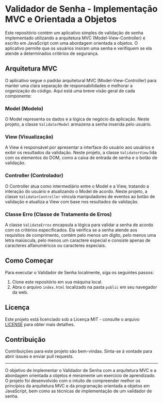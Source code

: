 # Validador de Senha - Implementação MVC e Orientada a Objetos

Este repositório contém um aplicativo simples de validação de senha implementado utilizando a arquitetura MVC (Model-View-Controller) e escrito em JavaScript com uma abordagem orientada a objetos. O aplicativo permite que os usuários insiram uma senha e verifiquem se ela atende a determinados critérios de segurança.

## Arquitetura MVC

O aplicativo segue o padrão arquitetural MVC (Model-View-Controller) para manter uma clara separação de responsabilidades e melhorar a organização do código. Aqui está uma breve visão geral de cada componente:

### Model (Modelo)

O Model representa os dados e a lógica de negócio da aplicação. Neste projeto, a classe `ValidatorModel` armazena a senha inserida pelo usuário.

### View (Visualização)

A View é responsável por apresentar a interface do usuário aos usuários e exibir os resultados da validação. Neste projeto, a classe `ValidatorView` lida com os elementos do DOM, como a caixa de entrada de senha e o botão de validação.

### Controller (Controlador)

O Controller atua como intermediário entre o Model e a View, tratando a interação do usuário e atualizando o Model de acordo. Neste projeto, a classe `ValidatorController` vincula manipuladores de eventos ao botão de validação e atualiza a View com base nos resultados da validação.

### Classe Erro (Classe de Tratamento de Erros)

A classe `ValidateErros` encapsula a lógica para validar a senha de acordo com os critérios especificados. Ela verifica se a senha atende aos requisitos de comprimento, contém pelo menos um dígito, pelo menos uma letra maiúscula, pelo menos um caractere especial e consiste apenas de caracteres alfanuméricos ou caracteres especiais.

## Como Começar

Para executar o Validador de Senha localmente, siga os seguintes passos:

1. Clone este repositório em sua máquina local.
2. Abra o arquivo `index.html` localizado na pasta `public` em seu navegador da web.

## Licença

Este projeto está licenciado sob a Licença MIT - consulte o arquivo [LICENSE](LICENSE) para obter mais detalhes.

## Contribuição

Contribuições para este projeto são bem-vindas. Sinta-se à vontade para abrir issues e enviar pull requests.

---

O objetivo de implementar o Validador de Senha com a arquitetura MVC e a abordagem orientada a objetos é meramente um exercício de aprendizado. O projeto foi desenvolvido com o intuito de compreender melhor os princípios da arquitetura MVC e da programação orientada a objetos em JavaScript, bem como as técnicas de implementação de um validador de senha.
